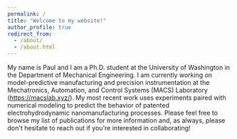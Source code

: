 ```yaml
---
permalink: /
title: "Welcome to my website!"
author_profile: true
redirect_from: 
  - /about/
  - /about.html
---
```


My name is Paul and I am a Ph.D. student at the University of Washington in the Department of Mechanical Engineering. I am currently working on model-predictive manufacturing and precision instrumentation at the Mechatronics, Automation, and Control Systems (MACS) Laboratory (https://macslab.xyz/). My most recent work uses experiments paired with numerical modeling to predict the behavior of patented electrohydrodynamic nanomanufacturing processes. Please feel free to browse my list of publications for more information and, as always, please don't hesitate to reach out if you're interested in collaborating!





